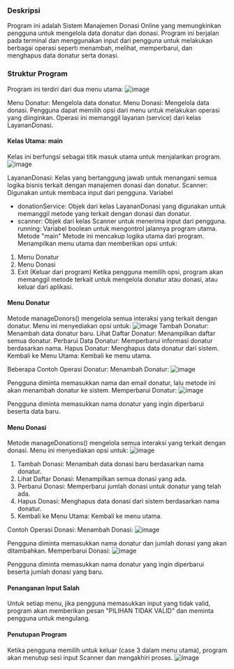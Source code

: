 ### Deskripsi
Program ini adalah Sistem Manajemen Donasi Online yang memungkinkan pengguna untuk mengelola data donatur dan donasi. Program ini berjalan pada terminal dan menggunakan input dari pengguna untuk melakukan berbagai operasi seperti menambah, melihat, memperbarui, dan menghapus data donatur serta donasi.

### Struktur Program
Program ini terdiri dari dua menu utama:
![image](https://github.com/user-attachments/assets/def121a6-3958-48d8-8cc1-fe02430f2302)

Menu Donatur: Mengelola data donatur.
Menu Donasi: Mengelola data donasi.
Pengguna dapat memilih opsi dari menu untuk melakukan operasi yang diinginkan. Operasi ini memanggil layanan (service) dari kelas LayananDonasi.

#### Kelas Utama: main
Kelas ini berfungsi sebagai titik masuk utama untuk menjalankan program.
![image](https://github.com/user-attachments/assets/12e8c84a-7383-4364-aa52-b346d04a7160)

LayananDonasi: Kelas yang bertanggung jawab untuk menangani semua logika bisnis terkait dengan manajemen donasi dan donatur.
Scanner: Digunakan untuk membaca input dari pengguna.
Variabel 
- donationService: Objek dari kelas LayananDonasi yang digunakan untuk memanggil metode yang terkait dengan donasi dan donatur.
- scanner: Objek dari kelas Scanner untuk menerima input dari pengguna.
running: Variabel boolean untuk mengontrol jalannya program utama.
Metode "main"
Metode ini mencakup logika utama dari program. Menampilkan menu utama dan memberikan opsi untuk:
1. Menu Donatur
2. Menu Donasi
3. Exit (Keluar dari program)
Ketika pengguna memilih opsi, program akan memanggil metode terkait untuk mengelola donatur atau donasi, atau keluar dari aplikasi.

#### Menu Donatur
Metode manageDonors() mengelola semua interaksi yang terkait dengan donatur. Menu ini menyediakan opsi untuk:
![image](https://github.com/user-attachments/assets/35260dfd-6cb4-437a-aa80-c923b4548bdd)
Tambah Donatur: Menambah data donatur baru.
Lihat Daftar Donatur: Menampilkan daftar semua donatur.
Perbarui Data Donatur: Memperbarui informasi donatur berdasarkan nama.
Hapus Donatur: Menghapus data donatur dari sistem.
Kembali ke Menu Utama: Kembali ke menu utama.

Beberapa Contoh Operasi Donatur:
Menambah Donatur:
![image](https://github.com/user-attachments/assets/85fdab9b-d438-4d00-91c5-ca39e3989b1b)

Pengguna diminta memasukkan nama dan email donatur, lalu metode ini akan menambah donatur ke sistem.
Memperbarui Donatur:
![image](https://github.com/user-attachments/assets/21b7cad2-1cae-408f-ac39-a1d484e10144)

Pengguna diminta memasukkan nama donatur yang ingin diperbarui beserta data baru.

#### Menu Donasi
Metode manageDonations() mengelola semua interaksi yang terkait dengan donasi. Menu ini menyediakan opsi untuk:
![image](https://github.com/user-attachments/assets/0f93058b-5a21-4cbb-8935-66969f5605e3)

1. Tambah Donasi: Menambah data donasi baru berdasarkan nama donatur.
2. Lihat Daftar Donasi: Menampilkan semua donasi yang ada.
3. Perbarui Donasi: Memperbarui jumlah donasi untuk donatur yang telah ada.
4. Hapus Donasi: Menghapus data donasi dari sistem berdasarkan nama donatur.
5. Kembali ke Menu Utama: Kembali ke menu utama.

Contoh Operasi Donasi:
Menambah Donasi:
![image](https://github.com/user-attachments/assets/e76e7675-10c3-41ce-887d-6d4d2fa30a09)

Pengguna diminta memasukkan nama donatur dan jumlah donasi yang akan ditambahkan.
Memperbarui Donasi:
![image](https://github.com/user-attachments/assets/6157e605-0c38-4958-9cbb-7554ebad4c0e)

Pengguna diminta memasukkan nama donatur yang ingin diperbarui beserta jumlah donasi yang baru.

#### Penanganan Input Salah
Untuk setiap menu, jika pengguna memasukkan input yang tidak valid, program akan memberikan pesan "PILIHAN TIDAK VALID" dan meminta pengguna untuk mengulang.

#### Penutupan Program
Ketika pengguna memilih untuk keluar (case 3 dalam menu utama), program akan menutup sesi input Scanner dan mengakhiri proses.
![image](https://github.com/user-attachments/assets/a05005fd-6e83-40c8-86ab-8d3f0e55c789)

